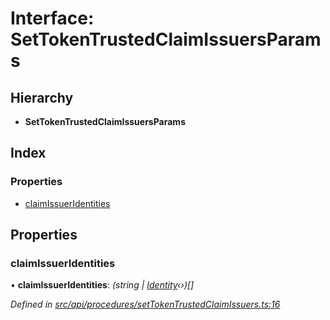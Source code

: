 # Interface: SetTokenTrustedClaimIssuersParams

## Hierarchy

* **SetTokenTrustedClaimIssuersParams**

## Index

### Properties

* [claimIssuerIdentities](api_procedures.settokentrustedclaimissuersparams.md#claimissueridentities)

## Properties

###  claimIssuerIdentities

• **claimIssuerIdentities**: *(string | [Identity](../classes/api_entities_identity.identity.md)‹›)[]*

*Defined in [src/api/procedures/setTokenTrustedClaimIssuers.ts:16](https://github.com/PolymathNetwork/polymesh-sdk/blob/73feada/src/api/procedures/setTokenTrustedClaimIssuers.ts#L16)*
